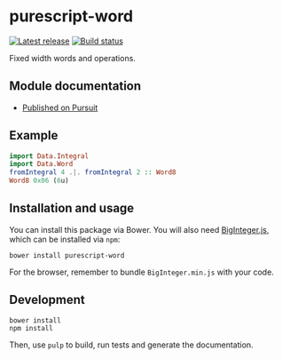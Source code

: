 # purescript-word

[![Latest release](http://img.shields.io/github/release/Proclivis/purescript-word.svg)](https://github.com/Proclivis/purescript-word/releases)
[![Build status](https://travis-ci.org/Proclivis/purescript-word.svg?branch=master)](https://travis-ci.org/Proclivis/purescript-word)

Fixed width words and operations.

## Module documentation

- [Published on Pursuit](http://pursuit.purescript.org/packages/purescript-word/)

## Example

```purescript
import Data.Integral
import Data.Word
fromIntegral 4 .|. fromIntegral 2 :: Word8
Word8 0x06 (6u)
```

## Installation and usage
You can install this package via Bower. You will also need [BigInteger.js](https://github.com/peterolson/BigInteger.js), which can be installed via `npm`:
```
bower install purescript-word
```
For the browser, remember to bundle `BigInteger.min.js` with your code.

## Development
```
bower install
npm install
```
Then, use `pulp` to build, run tests and generate the documentation.